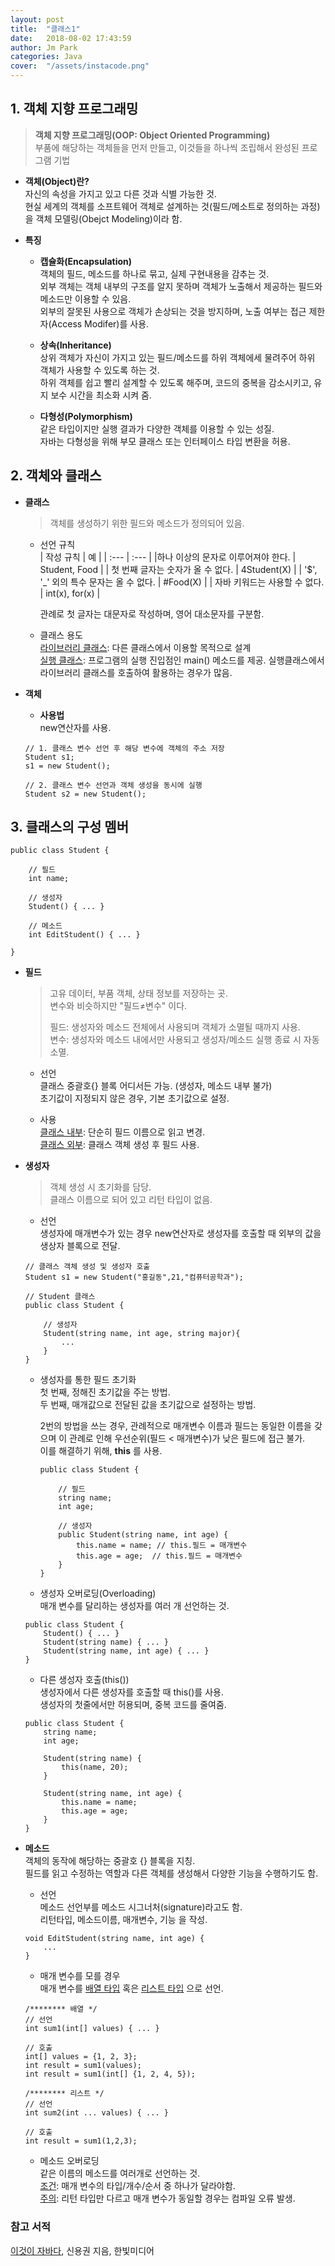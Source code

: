 ```yaml
---
layout: post
title:  "클래스1"
date:   2018-08-02 17:43:59
author: Jm Park
categories: Java
cover:  "/assets/instacode.png"
---
```


## 1. 객체 지향 프로그래밍
> **객체 지향 프로그래밍(OOP: Object Oriented Programming)**  
> 부품에 해당하는 객체들을 먼저 만들고, 이것들을 하나씩 조립해서 완성된 프로그램 기법

* **객체(Object)란?**  
  자신의 속성을 가지고 있고 다른 것과 식별 가능한 것.  
  현실 세계의 객체를 소프트웨어 객체로 설계하는 것(필드/메소트로 정의하는 과정)을 객체 모델링(Obejct Modeling)이라 함.

* **특징**  
  + **캡슐화(Encapsulation)**  
    객체의 필드, 메소드를 하나로 묶고, 실제 구현내용을 감추는 것.  
    외부 객체는 객체 내부의 구조를 알지 못하며 객체가 노출해서 제공하는 필드와 메소드만 이용할 수 있음.  
    외부의 잘못된 사용으로 객체가 손상되는 것을 방지하며, 노출 여부는 접근 제한자(Access Modifer)를 사용. 

  + **상속(Inheritance)**  
    상위 객체가 자신이 가지고 있는 필드/메소드를 하위 객체에세 물려주어 하위 객체가 사용할 수 있도록 하는 것.  
    하위 객체를 쉽고 빨리 설계할 수 있도록 해주며, 코드의 중복을 감소시키고, 유지 보수 시간을 최소화 시켜 줌.

  + **다형성(Polymorphism)**  
    같은 타입이지만 실행 결과가 다양한 객체를 이용할 수 있는 성질.  
    자바는 다형성을 위해 부모 클래스 또는 인터페이스 타입 변환을 허용.


## 2. 객체와 클래스

* **클래스**  
  > 객체를 생성하기 위한 필드와 메소드가 정의되어 있음.  

  + 선언 규칙  
    | 작성 규칙 | 예 |
    | :--- | :--- |
    |하나 이상의 문자로 이루어져야 한다. | Student, Food |
    | 첫 번째 글자는 숫자가 올 수 없다. | 4Student(X) |
    | '$', '_' 외의 특수 문자는 올 수 없다. | #Food(X) |
    | 자바 키워드는 사용할 수 없다. | int(x), for(x) |
    
    관례로 첫 글자는 대문자로 작성하며, 영어 대소문자를 구분함.

  + 클래스 용도  
  <U>라이브러리 클래스</U>: 다른 클래스에서 이용할 목적으로 설계  
  <U>실행 클래스</U>: 프로그램의 실행 진입점인 main() 메소드를 제공. 실행클래스에서 라이브러리 클래스를 호출하여 활용하는 경우가 많음.
   
* **객체**  
  + **사용법**  
  new연산자를 사용.
  ```{.jaava}
  // 1. 클래스 변수 선언 후 해당 변수에 객체의 주소 저장
  Student s1;
  s1 = new Student();

  // 2. 클래스 변수 선언과 객체 생성을 동시에 실행
  Student s2 = new Student();
  ```


## 3. 클래스의 구성 멤버
```{.java}
public class Student {

    // 필드
    int name;

    // 생성자
    Student() { ... }

    // 메소드
    int EditStudent() { ... }

}
```

* **필드**  
  > 고유 데이터, 부품 객체, 상태 정보를 저장하는 곳.  
  > 변수와 비슷하지만 "필드≠변수" 이다.  
  >
  > 필드: 생성자와 메소드 전체에서 사용되며 객체가 소멸될 때까지 사용.  
  > 변수: 생성자와 메소드 내에서만 사용되고 생성자/메소드 실행 종료 시 자동 소멸.  
  
  + 선언  
  클래스 중괄호{} 블록 어디서든 가능. (생성자, 메소드 내부 불가)  
  초기값이 지정되지 않은 경우, 기본 초기값으로 설정.  

  + 사용  
  <U>클래스 내부</U>: 단순히 필드 이름으로 읽고 변경.  
  <U>클래스 외부</U>: 클래스 객체 생성 후 필드 사용.

* **생성자**   
  > 객체 생성 시 초기화를 담당.  
  > 클래스 이름으로 되어 있고 리턴 타입이 없음.

  + 선언   
  생성자에 매개변수가 있는 경우 new연산자로 생성자를 호출할 때 외부의 값을 생상자 블록으로 전달.
  ```{.java}
  // 클래스 객체 생성 및 생성자 호출
  Student s1 = new Student("홍길동",21,"컴퓨터공학과");

  // Student 클래스
  public class Student {

      // 생성자
      Student(string name, int age, string major){
          ...
      }
  }
  ```

  + 생성자를 통한 필드 초기화  
  첫 번째, 정해진 초기값을 주는 방법.  
  두 번째, 매개값으로 전달된 값을 초기값으로 설정하는 방법.    
  
    2번의 방법을 쓰는 경우, 관례적으로 매개변수 이름과 필드는 동일한 이름을 갖으며 이 관례로 인해 우선순위(필드 < 매개변수)가 낮은 필드에 접근 불가.  
    이를 해결하기 위해, **this** 를 사용.

    ```{.java}
    public class Student {

        // 필드
        string name;
        int age;

        // 생성자
        public Student(string name, int age) {
            this.name = name; // this.필드 = 매개변수
            this.age = age;  // this.필드 = 매개변수
        }
    }
    ``` 

  + 생성자 오버로딩(Overloading)  
  매개 변수를 달리하는 생성자를 여러 개 선언하는 것.        
  ```{.java}
  public class Student {
      Student() { ... }
      Student(string name) { ... }
      Student(string name, int age) { ... }
  }
  ```

  + 다른 생성자 호출(this())  
  생성자에서 다른 생성자를 호출할 때 this()를 사용.  
  생성자의 첫줄에서만 허용되며, 중복 코드를 줄여줌.
  ```{.java}
  public class Student {
      string name;
      int age;

      Student(string name) {
          this(name, 20);
      }
      
      Student(string name, int age) {
          this.name = name;
          this.age = age;
      }
  }
  ```

* **메소드**  
 객체의 동작에 해당하는 중괄호 {} 블록을 지칭.  
 필드를 읽고 수정하는 역할과 다른 객체를 생성해서 다양한 기능을 수행하기도 함.  

  + 선언  
  메소드 선언부를 메소드 시그너처(signature)라고도 함.  
  리턴타입, 메소드이름, 매개변수, 기능 을 작성.   
  ```{.java}
  void EditStudent(string name, int age) { 
      ... 
  }
  ```
  
  + 매개 변수를 모를 경우  
  매개 변수를 <U>배열 타입</U> 혹은 <U>리스트 타입</U> 으로 선언.  
  
  ```{.java}
  /******** 배열 */
  // 선언
  int sum1(int[] values) { ... }

  // 호출
  int[] values = {1, 2, 3};
  int result = sum1(values);
  int result = sum1(int[] {1, 2, 4, 5});

  /******** 리스트 */
  // 선언
  int sum2(int ... values) { ... }

  // 호출
  int result = sum1(1,2,3);
  ```  

  + 메소드 오버로딩  
  같은 이름의 메소드를 여러개로 선언하는 것.  
  <U>조건</U>: 매개 변수의 타입/개수/순서 중 하나가 달라야함.  
  <U>주의</U>: 리턴 타입만 다르고 매개 변수가 동일할 경우는 컴파일 오류 발생.
  

### 참고 서적
[이것이 자바다](http://www.hanbit.co.kr/store/education/edu_view.html?p_code=C5815590736), 신용권 지음, 한빛미디어